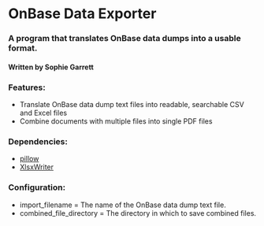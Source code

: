 # OnBase Data Exporter

### A program that translates OnBase data dumps into a usable format.

#### Written by Sophie Garrett

### Features:

- Translate OnBase data dump text files into readable, searchable CSV and Excel files
- Combine documents with multiple files into single PDF files

### Dependencies:

- [pillow](https://pypi.org/project/pillow/)
- [XlsxWriter](https://pypi.org/project/XlsxWriter/)

### Configuration:

- import_filename = The name of the OnBase data dump text file.
- combined_file_directory = The directory in which to save combined files.